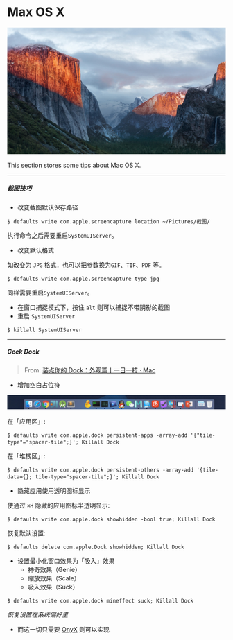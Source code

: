 # Max OS X

![](/res/OSX_logo.jpeg)

This section stores some tips about Mac OS X.

---

##### 截图技巧
- 改变截图默认保存路径

<!-- lang:bash -->
	$ defaults write com.apple.screencapture location ~/Pictures/截图/
	
执行命令之后需要重启`SystemUIServer`。

-  改变默认格式

如改变为 `JPG` 格式，也可以把参数换为`GIF`、`TIF`、`PDF` 等。


<!-- lang:bash -->
	$ defaults write com.apple.screencapture type jpg
	
 同样需要重启`SystemUIServer`。
 
- 在窗口捕捉模式下，按住 `alt` 则可以捕捉不带阴影的截图
- 重启 `SystemUIServer` 
 
<!-- lang:bash -->
	$ killall SystemUIServer
	
---

##### Geek Dock

> From: [装点你的 Dock：外观篇丨一日一技 · Mac](http://sspai.com/33493)

- 增加空白占位符

![](/res/dock_placeholder.jpg)


在「应用区」:
	
<!-- lang:bash-->
	$ defaults write com.apple.dock persistent-apps -array-add '{"tile-type"="spacer-tile";}'; Killall Dock
	
在「堆栈区」:

<!-- lang:bash -->
	$ defaults write com.apple.dock persistent-others -array-add '{tile-data={}; tile-type="spacer-tile";}'; Killall Dock
	
- 隐藏应用使用透明图标显示

使通过 `⌘H` 隐藏的应用图标半透明显示:

<!-- lang:bash -->
	$ defaults write com.apple.dock showhidden -bool true; Killall Dock
	
恢复默认设置:

<!-- lang:bash -->
	$ defaults delete com.apple.Dock showhidden; Killall Dock
	
- 设置最小化窗口效果为「吸入」效果
	- 神奇效果（Genie）
	- 缩放效果（Scale）
	- 吸入效果（Suck）

<!-- lang:bash -->
	$ defaults write com.apple.dock mineffect suck; Killall Dock
	
*恢复设置在系统偏好里*

- 而这一切只需要 [OnyX](http://www.titanium.free.fr) 则可以实现